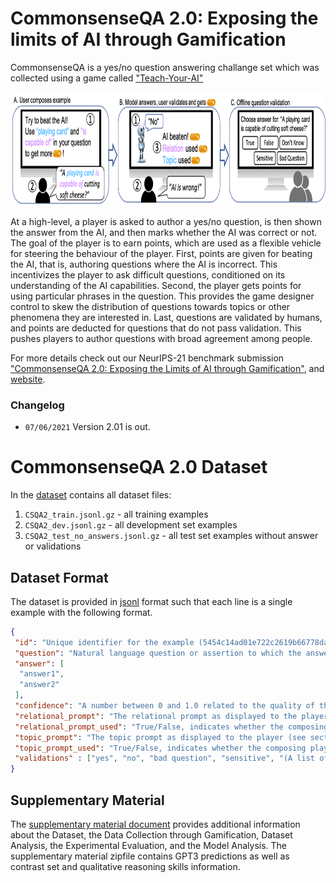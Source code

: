 # CommonsenseQA 2.0: Exposing the limits of AI through Gamification

CommonsenseQA is a yes/no question answering challange set which was collected using a game called ["Teach-Your-AI"](https://teach-your-ai.apps.allenai.org/)

<center>
    <a href="https://allenai.github.io/csqa2/figures/intro.png"> 
        <img src="figures/intro.png" height="182">
      </a>
</center>

At a high-level, a player is asked to author a yes/no question, is then shown the answer from the AI, and then marks whether the AI was correct or not. The goal of the player is to earn points, which are used as a flexible vehicle for steering the behaviour of the player. First, points are given for beating the AI, that is, authoring questions where the AI is incorrect. This incentivizes the player to ask difficult questions, conditioned on its understanding of the AI capabilities. Second, the player gets points for using particular phrases in the question. This provides the game designer control to skew the distribution of questions towards topics or other phenomena they are interested in. Last, questions are validated by humans, and points are deducted for questions that do not pass validation. This pushes players to author questions with broad agreement among people. 

For more details check out our NeurIPS-21 benchmark submission
 ["CommonsenseQA 2.0: Exposing the Limits of AI through Gamification"](https://openreview.net/forum?id=qF7FlUT5dxa&referrer=%5BAuthor%20Console%5D(%2Fgroup%3Fid%3DNeurIPS.cc%2F2021%2FTrack%2FDatasets_and_Benchmarks%2FRound1%2FAuthors%23your-submissions)),
and [website](https://allenai.github.io/csqa2/).

### Changelog

- `07/06/2021` Version 2.01 is out.

# CommonsenseQA 2.0 Dataset

In the [dataset](https://github.com/allenai/csqa2/tree/master/dataset) contains all dataset files:

1) `CSQA2_train.jsonl.gz` - all training examples
2) `CSQA2_dev.jsonl.gz` - all development set examples
3) `CSQA2_test_no_answers.jsonl.gz` - all test set examples without answer or validations

## Dataset Format

The dataset is provided in [jsonl](https://jsonlines.org/) format such that each line is a single example with the following format.

```json
{
 "id": "Unique identifier for the example (5454c14ad01e722c2619b66778daa98b)",
 "question": "Natural language question or assertion to which the answer is yes or no (for assertions: yes is considered true, and no is considered false)",
 "answer": [
  "answer1",
  "answer2"
 ],
 "confidence": "A number between 0 and 1.0 related to the quality of the question as produced by the Automatic question verification model (see section 2.2 in the main paper)",
 "relational_prompt": "The relational prompt as displayed to the player (see section 2.1 in the main paper for details)",
 "relational_prompt_used": "True/False, indicates whether the composing player has chosen to use the relational prompt",
 "topic_prompt": "The topic prompt as displayed to the player (see section 2.1 in the main paper for details)",
 "topic_prompt_used": "True/False, indicates whether the composing player has chosen to use the topic prompt",
 "validations" : ["yes", "no", "bad question", "sensitive", "(A list of player validations for the question that can take the values)"] 
}
```

## Supplementary Material

The [supplementary material document](https://github.com/allenai/csqa2/tree/master/supplementary_material/) provides additional information about the Dataset, the Data Collection through Gamification, Dataset Analysis, the Experimental Evaluation, and the Model Analysis. The supplementary material zipfile contains GPT3 predictions as well as contrast set and qualitative reasoning skills information. 
